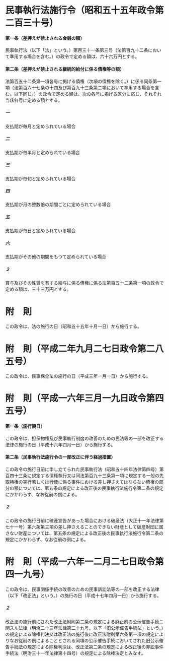 # 民事執行法施行令（昭和五十五年政令第二百三十号）
#### 第一条（差押えが禁止される金銭の額）
民事執行法（以下「法」という。）第百三十一条第三号（法第百九十二条において準用する場合を含む。）の政令で定める額は、六十六万円とする。
#### 第二条（差押えが禁止される継続的給付に係る債権等の額）
法第百五十二条第一項各号に掲げる債権（次項の債権を除く。）に係る同条第一項（法第百六十七条の十四及び第百九十三条第二項において準用する場合を含む。以下同じ。）の政令で定める額は、次の各号に掲げる区分に応じ、それぞれ当該各号に定める額とする。
##### 一
支払期が毎月と定められている場合
##### 二
支払期が毎半月と定められている場合
##### 三
支払期が毎旬と定められている場合
##### 四
支払期が月の整数倍の期間ごとに定められている場合
##### 五
支払期が毎日と定められている場合
##### 六
支払期がその他の期間をもつて定められている場合
##### ２
賞与及びその性質を有する給与に係る債権に係る法第百五十二条第一項の政令で定める額は、三十三万円とする。
# 附　則
この政令は、法の施行の日（昭和五十五年十月一日）から施行する。
# 附　則（平成二年九月二七日政令第二八五号）
この政令は、民事保全法の施行の日（平成三年一月一日）から施行する。
# 附　則（平成一六年三月一九日政令第四五号）
#### 第一条（施行期日）
この政令は、担保物権及び民事執行制度の改善のための民法等の一部を改正する法律の施行の日（平成十六年四月一日）から施行する。
#### 第二条（民事執行法施行令の一部改正に伴う経過措置）
この政令の施行日前に申し立てられた民事執行法（昭和五十四年法律第四号）第百四十三条に規定する債権執行又は同法第百九十三条第一項に規定する一般の先取特権の実行若しくは行使に係る事件における差し押さえてはならない債権の部分の額については、第五条の規定による改正後の民事執行法施行令第二条の規定にかかわらず、なお従前の例による。
##### ２
この政令の施行日前に破産宣告があった場合における破産法（大正十一年法律第七十一号）第六条第三項の差し押さえることのできない財産として破産財団に属さない財産については、第五条の規定による改正後の民事執行法施行令第二条の規定にかかわらず、なお従前の例による。
# 附　則（平成一六年一二月二七日政令第四一九号）
この政令は、民事関係手続の改善のための民事訴訟法等の一部を改正する法律（以下「改正法」という。）の施行の日（平成十七年四月一日）から施行する。
##### ２
改正法の施行前にされた改正法附則第二条の規定による廃止前の公示催告手続ニ関スル法律（明治二十三年法律第二十九号。以下「旧公示催告手続法」という。）の規定による除権判決又は改正法の施行後に改正法附則第六条第一項の規定によりなお従前の例によることとされる同項の公示催告手続においてされた旧公示催告手続法の規定による除権判決は、改正法第二条の規定による改正後の非訟事件手続法（明治三十一年法律第十四号）の規定による除権決定とみなす。
